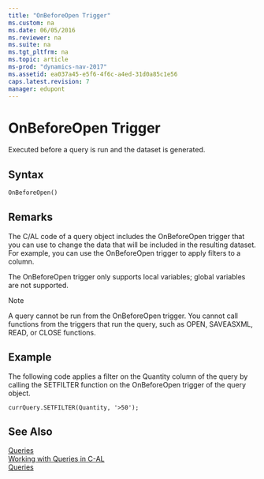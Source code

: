 ```yaml
---
title: "OnBeforeOpen Trigger"
ms.custom: na
ms.date: 06/05/2016
ms.reviewer: na
ms.suite: na
ms.tgt_pltfrm: na
ms.topic: article
ms-prod: "dynamics-nav-2017"
ms.assetid: ea037a45-e5f6-4f6c-a4ed-31d0a85c1e56
caps.latest.revision: 7
manager: edupont
---
```

# OnBeforeOpen Trigger
Executed before a query is run and the dataset is generated.  
  
## Syntax  
  
```vb  
OnBeforeOpen()  
```  
  
## Remarks  
 The C/AL code of a query object includes the OnBeforeOpen trigger that you can use to change the data that will be included in the resulting dataset. For example, you can use the OnBeforeOpen trigger to apply filters to a column.  
  
 The OnBeforeOpen trigger only supports local variables; global variables are not supported.  
  
> [!NOTE]  
>  A query cannot be run from the OnBeforeOpen trigger. You cannot call functions from the triggers that run the query, such as OPEN, SAVEASXML, READ, or CLOSE functions.  
  
## Example  
 The following code applies a filter on the Quantity column of the query by calling the SETFILTER function on the OnBeforeOpen trigger of the query object.  
  
```  
currQuery.SETFILTER(Quantity, '>50');  
```  
  
## See Also  
 [Queries](Queries.md)   
 [Working with Queries in C\-AL](Working-with-Queries-in-C-AL.md)   
 [Queries](Queries.md)